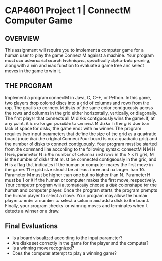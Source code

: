 # CAP4601 Project 1 | ConnectM Computer Game

## OVERVIEW 
This  assignment  will  require  you  to  implement  a  computer  game  for  a  human  user  to  play  the  game  Connect  M 
against a machine. Your program must use adversarial search techniques, specifically alpha-beta pruning, along with 
a min and max function to evaluate a game tree and select moves in the game to win it. 

## THE PROGRAM 
Implement a program connectM in Java, C, C++, or Python. In this game, two players drop colored discs into a grid 
of columns and rows from the top. The goal is to connect M disks of the same color contiguously across the rows 
and  columns  in  the  grid  either  horizontally,  vertically,  or  diagonally.  The  first  player  that  connects  all  M  disks 
contiguously wins the game. If, at any point, it is no longer possible to connect M disks in the grid due to a lack of 
space for disks, the game ends with no winner. 
The  program  requires  two  input  parameters  that  define  the  size  of  the  grid  as  a  quadratic  board  (note  that  the 
original Connect Four board is not a quadratic grid) and the number of disks to connect contiguously. Your program 
must be started from the command line according to the following syntax: 
 connectM N M H 
Here,  parameter  N  is  the  number  of columns  and rows in the  N  x  N grid,  M is  the  number  of  disks  that must  be 
connected contiguously in the grid, and H is a flag that indicates if the human or computer makes the first move in 
the game. The grid size should be at least three and no larger than 10. Parameter M must be higher than one but no 
higher  than  N.  Parameter  H  must  be  1  or  0  if  the  human  or  computer  makes  the  first  move,  respectively.  Your 
computer program will automatically choose a disk color/shape for the human and computer player. 
Once  the  program  starts,  the  program  prompts  the  human  player  to  select  a  move. Your  program may  allow  the 
human player to enter a number to select a column and  add a disk to the board. Finally, your program checks for 
winning moves and terminates when it detects a winner or a draw. 


## Final Evaluations 
* Is a board visualized according to the input parameter? 
* Are disks set correctly in the game for the player and the computer? 
* Is a winning move recognized? 
* Does the computer attempt to play a winning game? 
